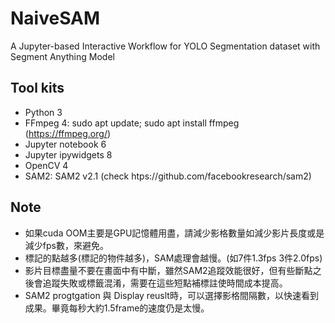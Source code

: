 # NaiveSAM
A Jupyter-based Interactive Workflow for YOLO Segmentation dataset with Segment Anything Model


## Tool kits
* Python 3
* FFmpeg 4: sudo apt update; sudo apt install ffmpeg (https://ffmpeg.org/)
* Jupyter notebook 6
* Jupyter ipywidgets 8
* OpenCV 4
* SAM2: SAM2 v2.1 (check htps://github.com/facebookresearch/sam2)




## Note
* 如果cuda OOM主要是GPU記憶體用盡，請減少影格數量如減少影片長度或是減少fps數，來避免。
* 標記的點越多(標記的物件越多)，SAM處理會越慢。(如7件1.3fps 3件2.0fps)
* 影片目標盡量不要在畫面中有中斷，雖然SAM2追蹤效能很好，但有些斷點之後會追蹤失敗或標籤混淆，需要在這些短點補標註使時間成本提高。
* SAM2 progtgation 與 Display reuslt時，可以選擇影格間隔數，以快速看到成果。畢竟每秒大約1.5frame的速度仍是太慢。
